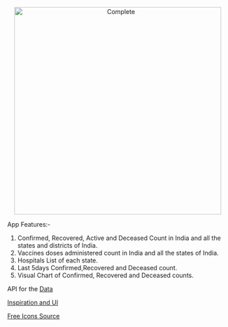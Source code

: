 <p align="center"><img width="473" alt="Complete" src="https://user-images.githubusercontent.com/8769408/117572559-145a4800-b0f1-11eb-97ca-3adae5b2bffe.png"></p>

App Features:-
1. Confirmed, Recovered, Active and Deceased Count in India and all the states and districts of India.
2. Vaccines doses administered count in India and all the states of India.
3. Hospitals List of each state.
4. Last 5days Confirmed,Recovered and Deceased count.
5. Visual Chart of Confirmed, Recovered and Deceased counts.

API for the [Data](https://github.com/amodm/api-covid19-in)

[Inspiration and UI](https://www.covid19india.org)

[Free Icons Source](https://www.iconfinder.com/icons/314807/search_icon)
